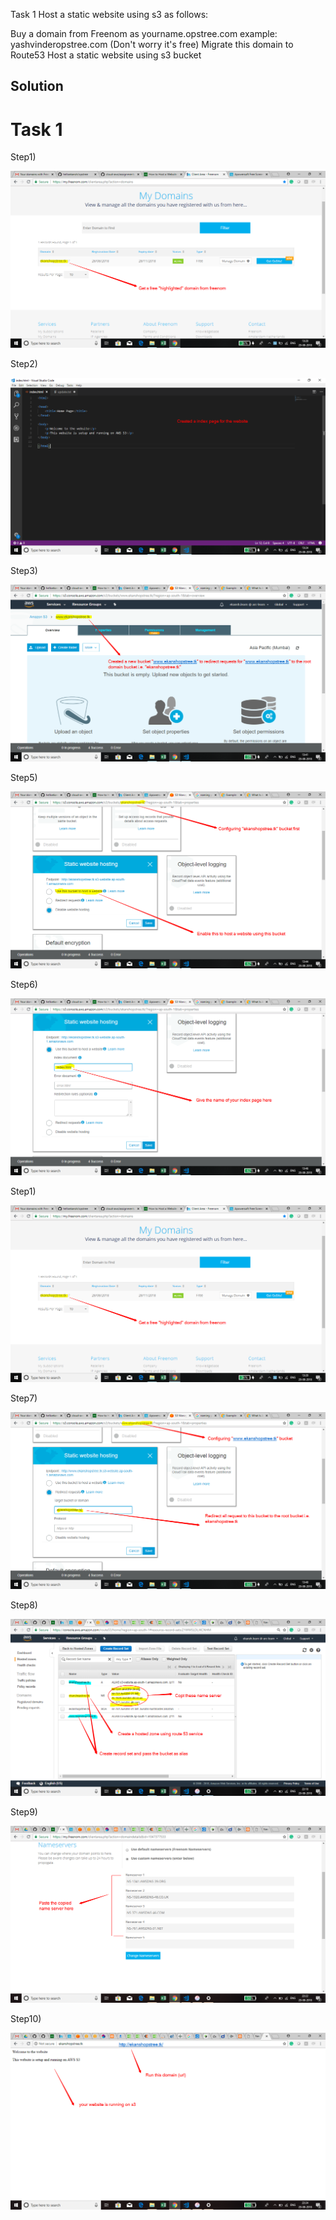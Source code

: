 Task 1
Host a static website using s3 as follows:

Buy a domain from Freenom as yourname.opstree.com
 example: yashvinderopstree.com (Don't worry it's free)
Migrate this domain to Route53
Host a static website using s3 bucket

## Solution

# Task 1

Step1)

![alt text](https://github.com/helloekansh/opstree/blob/master/Media/Day%206/1.png)

Step2)

![alt text](https://github.com/helloekansh/opstree/blob/master/Media/Day%206/2.png)

Step3)

![alt text](https://github.com/helloekansh/opstree/blob/master/Media/Day%206/4.png)

Step5)

![alt text](https://github.com/helloekansh/opstree/blob/master/Media/Day%206/5.png)

Step6)

![alt text](https://github.com/helloekansh/opstree/blob/master/Media/Day%206/6.png)

Step1)

![alt text](https://github.com/helloekansh/opstree/blob/master/Media/Day%206/1.png)

Step7)

![alt text](https://github.com/helloekansh/opstree/blob/master/Media/Day%206/7.png)

Step8)

![alt text](https://github.com/helloekansh/opstree/blob/master/Media/Day%206/8.png)

Step9)

![alt text](https://github.com/helloekansh/opstree/blob/master/Media/Day%206/9.png)

Step10)

![alt text](https://github.com/helloekansh/opstree/blob/master/Media/Day%206/10.png)

